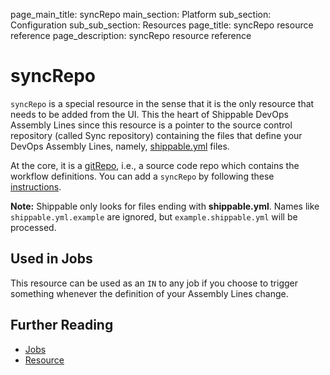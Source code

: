 page_main_title: syncRepo
main_section: Platform
sub_section: Configuration
sub_sub_section: Resources
page_title: syncRepo resource reference
page_description: syncRepo resource reference

# syncRepo

`syncRepo` is a special resource in the sense that it is the only resource that needs to be added from the UI. This the heart of Shippable DevOps Assembly Lines since this resource is a pointer to the source control repository (called Sync repository) containing the files that define your DevOps Assembly Lines, namely, [shippable.yml](/platform/workflow/config) files.

At the core, it is a [gitRepo](/platform/workflow/resource/gitrepo), i.e., a source code repo which contains the workflow definitions. You can add a `syncRepo` by following these [instructions](/platform/tutorial/workflow/crud-syncrepo).

**Note:** Shippable only looks for files ending with **shippable.yml**. Names like `shippable.yml.example` are ignored, but `example.shippable.yml` will be processed.

## Used in Jobs
This resource can be used as an `IN` to any job if you choose to trigger something whenever the definition of your Assembly Lines change.

## Further Reading
* [Jobs](/platform/workflow/job/overview)
* [Resource](/platform/workflow/resource/overview)
